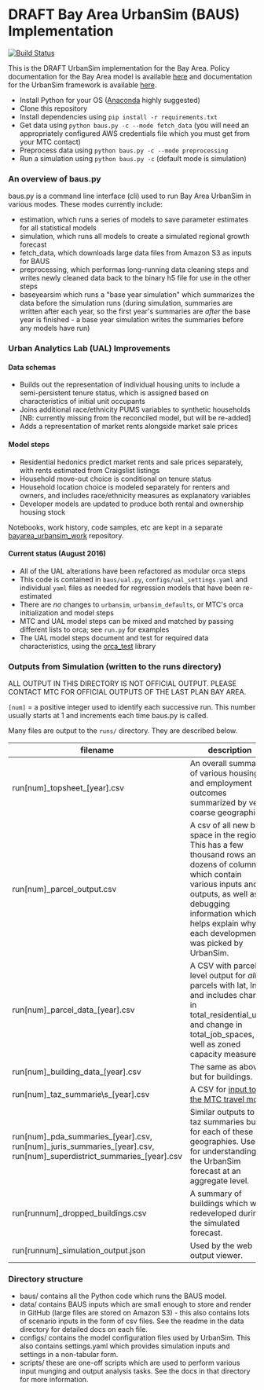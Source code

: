 DRAFT Bay Area UrbanSim (BAUS) Implementation
=======

[![Build Status](https://travis-ci.org/UDST/bayarea_urbansim.svg?branch=master)](https://travis-ci.org/UDST/bayarea_urbansim)

This is the DRAFT UrbanSim implementation for the Bay Area. Policy documentation for the Bay Area model is available [here](http://data.mtc.ca.gov/bayarea_urbansim/) and documentation for the UrbanSim framework is available [here](https://udst.github.io/urbansim/).

* Install Python for your OS ([Anaconda](https://www.continuum.io/downloads) highly suggested)
* Clone this repository
* Install dependencies using `pip install -r requirements.txt`
* Get data using `python baus.py -c --mode fetch_data` (you will need an appropriately configured AWS credentials file which you must get from your MTC contact)
* Preprocess data using `python baus.py -c --mode preprocessing`
* Run a simulation using `python baus.py -c` (default mode is simulation)

### An overview of baus.py
 
baus.py is a command line interface (cli) used to run Bay Area UrbanSim in various modes.  These modes currently include:

* estimation, which runs a series of models to save parameter estimates for all statistical models
* simulation, which runs all models to create a simulated regional growth forecast
* fetch_data, which downloads large data files from Amazon S3 as inputs for BAUS
* preprocessing, which performas long-running data cleaning steps and writes newly cleaned data back to the binary h5 file for use in the other steps
* baseyearsim which runs a "base year simulation" which summarizes the data before the simulation runs (during simulation, summaries are written after each year, so the first year's summaries are *after* the base year is finished - a base year simulation writes the summaries before any models have run)

### Urban Analytics Lab (UAL) Improvements

#### Data schemas

* Builds out the representation of individual housing units to include a semi-persistent tenure status, which is assigned based on characteristics of initial unit occupants
* Joins additional race/ethnicity PUMS variables to synthetic households [NB: currently missing from the reconciled model, but will be re-added]
* Adds a representation of market rents alongside market sale prices

#### Model steps

* Residential hedonics predict market rents and sale prices separately, with rents estimated from Craigslist listings
* Household move-out choice is conditional on tenure status
* Household location choice is modeled separately for renters and owners, and includes race/ethnicity measures as explanatory variables
* Developer models are updated to produce both rental and ownership housing stock

Notebooks, work history, code samples, etc are kept in a separate [bayarea_urbansim_work](https://github.com/ual/bayarea_urbansim_work) repository. 

#### Current status (August 2016)

* All of the UAL alterations have been refactored as modular orca steps
* This code is contained in `baus/ual.py`, `configs/ual_settings.yaml` and individual `yaml` files as needed for regression models that have been re-estimated
* There are *no* changes to `urbansim`, `urbansim_defaults`, or MTC's orca initialization and model steps
* MTC and UAL model steps can be mixed and matched by passing different lists to orca; see `run.py` for examples
* The UAL model steps document and test for required data characteristics, using the [orca_test](https://github.com/udst/orca_test) library

### Outputs from Simulation (written to the runs directory)

ALL OUTPUT IN THIS DIRECTORY IS NOT OFFICIAL OUTPUT. PLEASE CONTACT MTC FOR OFFICIAL OUTPUTS OF THE LAST PLAN BAY AREA.

`[num]` = a positive integer used to identify each successive run.  This number usually starts at 1 and increments each time baus.py is called.

Many files are output to the `runs/` directory. They are described below.

filename |description
----------------------------|-----------
run[num]\_topsheet\_[year].csv | An overall summary of various housing and employment outcomes summarized by very coarse geographies.
run[num]_parcel_output.csv 		| A csv of all new built space in the region.  This has a few thousand rows and dozens of columns which contain various inputs and outputs, as well as debugging information which helps explain why each development was picked by UrbanSim.
run[num]\_parcel_data\_[year].csv 			|A CSV with parcel level output for *all* parcels with lat, lng and includes change in total_residential_units and change in total_job_spaces, as well as zoned capacity measures.
run[num]\_building_data\_[year].csv 			|The same as above but for buildings.
run[num]\_taz\_summarie\s_[year].csv 			|A CSV for [input to the MTC travel model](http://analytics.mtc.ca.gov/foswiki/UrbanSimTwo/OutputToTravelModel)
run[num]\_pda_summaries\_[year].csv, run[num]\_juris_summaries\_[year].csv, run[num]\_superdistrict_summaries\_[year].csv | Similar outputs to the taz summaries but for each of these geographies.  Used for understanding the UrbanSim forecast at an aggregate level.
run[runnum]_dropped_buildings.csv     | A summary of buildings which were redeveloped during the simulated forecast.
run[runnum]_simulation_output.json | Used by the web output viewer.


### Directory structure

* baus/ contains all the Python code which runs the BAUS model.
* data/ contains BAUS inputs which are small enough to store and render in GitHub (large files are stored on Amazon S3) - this also contains lots of scenario inputs in the form of csv files.  See the readme in the data directory for detailed docs on each file.
* configs/ contains the model configuration files used by UrbanSim.  This also contains settings.yaml which provides simulation inputs and settings in a non-tabular form. 
* scripts/ these are one-off scripts which are used to perform various input munging and output analysis tasks.  See the docs in that directory for more information.
